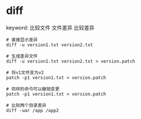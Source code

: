 # diff

keyword: 比较文件 文件差异 比较差异

```shell
# 直接显示差异
diff -u version1.txt version2.txt

# 生成差异文件
diff -u version1.txt version2.txt > version.patch

# 将v1文件变为v2
patch -p1 version1.txt < version.patch

# 同样的命令可以撤销变更
patch -p1 version1.txt < version.patch

# 比较两个目录差异
diff -uar /app /app2
```